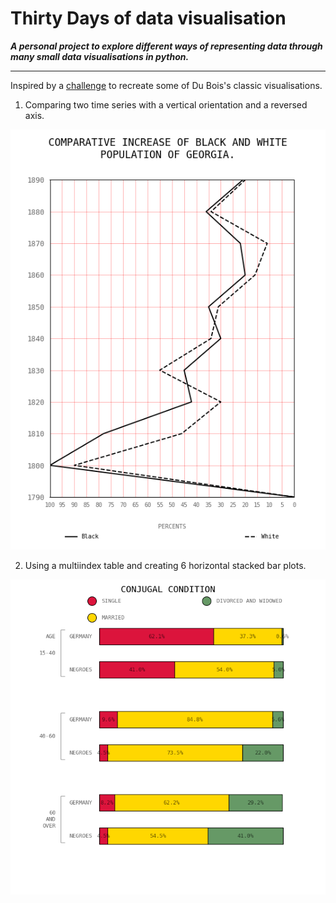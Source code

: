 # Thirty Days of data visualisation

***A personal project to explore different ways of representing data through many small data visualisations in python.***

---

Inspired by a [challenge](https://github.com/ajstarks/dubois-data-portraits/tree/master/challenge) to recreate some of Du Bois's classic visualisations.
1. Comparing two time series with a vertical orientation and a reversed axis.

![DuBois1](vis/D1_dubois1.png)

2. Using a multiindex table and creating 6 horizontal stacked bar plots.

![DuBois2](vis/D2_duBois2.png)
